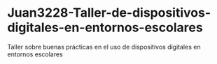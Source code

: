 # Juan3228-Taller-de-dispositivos-digitales-en-entornos-escolares
Taller sobre buenas prácticas en el uso de dispositivos digitales en entornos escolares
